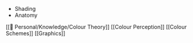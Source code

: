 - Shading
- Anatomy

[[🤠 Personal/Knowledge/Colour Theory]]
[[Colour Perception]]
[[Colour Schemes]]
[[Graphics]]
